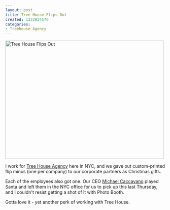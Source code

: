 ```yaml
---
layout: post
title: Tree House Flips Out
created: 1232824576
categories:
- Treehouse Agency
---
```

<p><a href="http://www.flickr.com/photos/00sven/3222482109" title="Tree House Flips Out" class="flickr-photo-img"><img src="http://farm4.static.flickr.com/3075/3222482109_4af2247f2f.jpg" alt="Tree House Flips Out" title="Tree House Flips Out"  class=" flickr-photo-img" height="371" width="500" /></a></p>

<p>I work for <a href="http://treehouseagency.com/">Tree House Agency</a> here in NYC, and we gave out custom-printed flip minos (one per company)&nbsp;to our corporate partners as Christmas gifts.&nbsp;</p><p>Each of the employees also got one. Our CEO <a href="http://treehouseagency.com/users/michael-caccavano">Michael Caccavano</a> played Santa and left them in the NYC&nbsp;office for us to pick up this last Thursday, and I&nbsp;couldn't resist getting a shot of it with Photo Booth.</p><p>Gotta love it - yet another perk of working with Tree House.</p>
